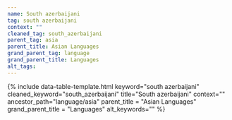 ```yaml
---
name: South azerbaijani
tag: south azerbaijani
context: ""
cleaned_tag: south_azerbaijani
parent_tag: asia
parent_title: Asian Languages
grand_parent_tag: language
grand_parent_title: Languages
alt_tags: 
---
```


{% include data-table-template.html 
  keyword="south azerbaijani" 
  cleaned_keyword="south_azerbaijani" 
  title="South azerbaijani"
  context=""
  ancestor_path="language/asia" 
  parent_title = "Asian Languages"
  grand_parent_title = "Languages"
  alt_keywords=""
%}

